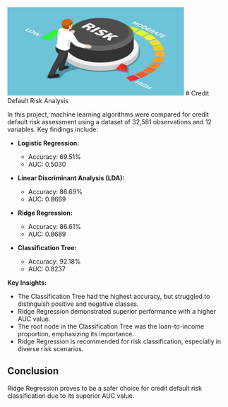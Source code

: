 <img src="risk.jpg" width="400" height="200">
# Credit Default Risk Analysis

In this project, machine learning algorithms were compared for credit default risk assessment using a dataset of 32,581 observations and 12 variables. Key findings include:

- **Logistic Regression:**
  - Accuracy: 69.51%
  - AUC: 0.5030

- **Linear Discriminant Analysis (LDA):**
  - Accuracy: 86.69%
  - AUC: 0.8669

- **Ridge Regression:**
  - Accuracy: 86.61%
  - AUC: 0.8689

- **Classification Tree:**
  - Accuracy: 92.18%
  - AUC: 0.8237

**Key Insights:**
- The Classification Tree had the highest accuracy, but struggled to distinguish positive and negative classes.
- Ridge Regression demonstrated superior performance with a higher AUC value.
- The root node in the Classification Tree was the loan-to-income proportion, emphasizing its importance.
- Ridge Regression is recommended for risk classification, especially in diverse risk scenarios.

## Conclusion

Ridge Regression proves to be a safer choice for credit default risk classification due to its superior AUC value.
